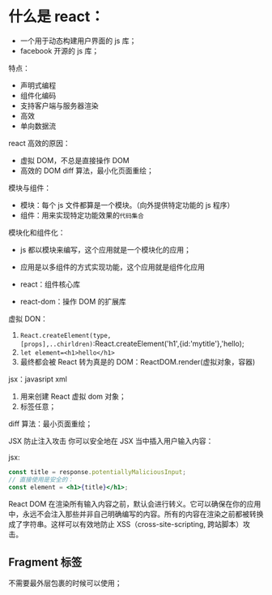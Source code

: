 # 什么是 react：

- 一个用于动态构建用户界面的 js 库；
- facebook 开源的 js 库；

特点：

- 声明式编程
- 组件化编码
- 支持客户端与服务器渲染
- 高效
- 单向数据流

react 高效的原因：

- 虚拟 DOM，不总是直接操作 DOM
- 高效的 DOM diff 算法，最小化页面重绘；

模块与组件：

- 模块：每个 js 文件都算是一个模块。（向外提供特定功能的 js 程序）
- 组件：用来实现特定功能效果的`代码集合`

模块化和组件化：

- js 都以模块来编写，这个应用就是一个模块化的应用；
- 应用是以多组件的方式实现功能，这个应用就是组件化应用

- react：组件核心库
- react-dom：操作 DOM 的扩展库

虚拟 DON：

1. `React.createElement(type,[props],..chirldren)`:React.createElement('h1',{id:'mytitle'},'hello);
2. `let element=<h1>hello</h1>`
3. 最终都会被 React 转为真是的 DOM：ReactDOM.render(虚拟对象，容器)

jsx：javasript xml

1. 用来创建 React 虚拟 dom 对象；
2. 标签任意；

diff 算法：最小页面重绘；

JSX 防止注入攻击
你可以安全地在 JSX 当中插入用户输入内容：

jsx:

```jsx
const title = response.potentiallyMaliciousInput;
// 直接使用是安全的：
const element = <h1>{title}</h1>;
```

React DOM 在渲染所有输入内容之前，默认会进行转义。它可以确保在你的应用中，永远不会注入那些并非自己明确编写的内容。所有的内容在渲染之前都被转换成了字符串。这样可以有效地防止 XSS（cross-site-scripting, 跨站脚本）攻击。

## Fragment 标签

不需要最外层包裹的时候可以使用；
